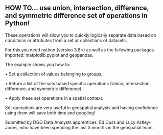 ## HOW TO… use union, intersection, difference, and symmetric difference set of operations in Python!

These operations will allow you to quickly logically separate data based on conditions or attributes from a set or collections of datasets.

For this you need python (version 3.8<) as well as the following packages imported: matplotlib.pyplot and geopandas.

The example shows you how to:

•	Set a collection of values belonging to groups.

•	Return a list of the sets based specific operations (Union, intersection, difference, and symmetric difference)

•	Apply these set operations in a spatial context. 

Set operations are very useful in geospatial analysis and having confidence using them will save both time and googling!

Submitted by DGO Data Analysts apprentices, Ed Cuss and Lucy Astley-Jones, who have been spending the last 3 months in the geospatial team.
